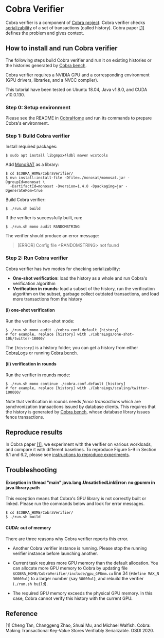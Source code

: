 # Cobra Verifier

Cobra verifier is a component of [Cobra project](https://github.com/DBCobra/CobraHome).
Cobra verifier checks [serializability](https://en.wikipedia.org/wiki/Serializability) of a set of transactions (called history). Cobra paper [[1]](#cobrapaper) defines the problem and gives context.

How to install and run Cobra verifier
---

The following steps build Cobra verifier and run it on existing histories or the histories generated by [Cobra bench](https://github.com/DBCobra/CobraBench).

Cobra verifier requires a NVIDIA GPU and a corresponding environment (GPU drivers, libraries, and a NVCC compiler).

This tutorial have been tested on Ubuntu 18.04,
Java v1.8.0, and CUDA v10.0.130.


### Step 0: Setup environment

Please see the README in [CobraHome](https://github.com/DBCobra/CobraHome) and
run its commands to prepare Cobra's environment.


### <a name="step1"/> Step 1: Build Cobra verifier



Install required packages:

    $ sudo apt install libgmpxx4ldbl maven wcstools
    

Add [MonoSAT](http://www.cs.ubc.ca/labs/isd/Projects/monosat/) as a library:

    $ cd $COBRA_HOME/CobraVerifier/
    $ mvn install:install-file -Dfile=./monosat/monosat.jar -DgroupId=monosat \
      -DartifactId=monosat -Dversion=1.4.0 -Dpackaging=jar -DgeneratePom=true

Build Cobra verifier:

    $ ./run.sh build
    
If the verifier is successfully built, run:

    $ ./run.sh mono audit RANDOMSTRING
    
The verifier should produce an error message:

> [ERROR] Config file \<RANDOMSTRING\> not found

### <a name="step2" /> Step 2: Run Cobra verifier

Cobra verifier has two modes for checking serializability:

  * **One-shot verification**: load the history as a whole and run Cobra's verification algorithm
  * **Verification in rounds**: load a subset of the history, run the verification algorithm on the subset, garbage collect outdated transactions, and load more transactions from the history

#### (i) one-shot verification

Run the verifier in one-shot mode:

    $ ./run.sh mono audit ./cobra.conf.default [history]
    # for example, replace [history] with ./CobraLogs/one-shot-10k/twitter-10000/

The `[history]` is a history folder; you can get a history from either [CobraLogs](https://github.com/DBCobra/CobraLogs) or running [Cobra bench](https://github.com/DBCobra/CobraBench).
    
#### (ii) verification in rounds

Run the verifier in rounds mode:

    $ ./run.sh mono continue ./cobra.conf.default [history]
    # for example, replace [history] with ./CobraLogs/scaling/twitter-100000/
    
Note that verification in rounds needs _fence transactions_ which are synchronization transactions issued by database clients.
This requires that the history is generated by [Cobra bench](https://github.com/DBCobra/CobraBench),
whose database library issues fence transactions.


Reproduce results
---

In Cobra paper [[1]](#cobrapaper), we experiment with the verifier on various workloads, and compare it with different baselines.
To reproduce Figure 5-9 in Section 6.1 and 6.2, please see [instructions to reproduce experiments](reproduce_results.md).



Troubleshooting
---

#### Exception in thread "main" java.lang.UnsatisfiedLinkError: no gpumm in java.library.path

This exception means that Cobra's GPU library is not correctly built or linked. Please run the commands below and look for error messages.

    $ cd $COBRA_HOME/CobraVerifier/
    $ ./run.sh build

#### <a name="OOM" /> CUDA: out of memory

There are three reasons why Cobra verifier reports this error. 

* Another Cobra verifier instance is running. Please stop the running verifier instance before launching another.

* Current task requires more GPU memory than the default allocation. You can allocate more GPU memory to Cobra by updating file `$COBRA_HOME/CobraVerifier/include/gpu_GPUmm.cu` line 34 (`#define MAX_N 30000ul`) to a larger number (say `38000ul`), and rebuild the verifier (`./run.sh build`).

* The required GPU memory exceeds the physical GPU memory. In this case, Cobra cannot verify this history with the current GPU. 


<a name="cobrapaper" /> Reference
---

[1] Cheng Tan, Changgeng Zhao, Shuai Mu, and Michael Walfish. Cobra: Making Transactional Key-Value Stores Verifiably Serializable. OSDI 2020.



